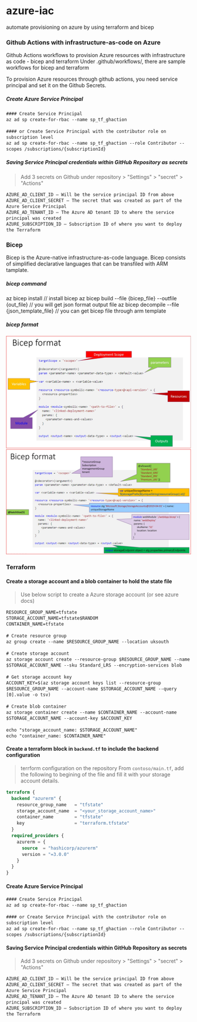 # azure-iac
automate provisioning on azure by using terraform and bicep


### Github Actions with infrastructure-as-code on Azure

Github Actions workflows to provision Azure resources with infrastructure as code - bicep and terraform
Under .github/workflows/, there are sample workflows for bicep and terraform

To provision Azure resources through github actions, you need service principal and set it on the Github Secrets. 
##### Create Azure Service Principal
```
#### Create Service Principal 
az ad sp create-for-rbac --name sp_tf_ghaction 

#### or Create Service Principal with the contributor role on subscription level
az ad sp create-for-rbac --name sp_tf_ghaction --role Contributor --scopes /subscriptions/{subscriptionId}
```

##### Saving Service Principal credentials within GitHub Repository as secrets
>  Add 3 secrets on Github under repository > "Settings" > "secret" > "Actions"
  ```
  AZURE_AD_CLIENT_ID – Will be the service principal ID from above
  AZURE_AD_CLIENT_SECRET – The secret that was created as part of the Azure Service Principal
  AZURE_AD_TENANT_ID – The Azure AD tenant ID to where the service principal was created
  AZURE_SUBSCRIPTION_ID – Subscription ID of where you want to deploy the Terraform
  ```




### Bicep
Bicep is the Azure-native infrastructure-as-code language. 
Bicep consists of simplified declarative languages that can be transfiled with ARM tamplate. 

##### bicep command
az bicep install // install bicep
az bicep build --file {bicep_file} --outfile {out_file} // you will get json format output file
az bicep decompile --file {json_template_file} // you can get bicep file through arm template

##### bicep format 
![bicep format](images/bicepformat.jpg)
![bicep sample](images/bicepsample.jpg)

### Terraform 
#### Create a storage account and a blob container to hold the state file
> Use below script to create a Azure storage account (or see azure docs)

```
RESOURCE_GROUP_NAME=tfstate
STORAGE_ACCOUNT_NAME=tfstate$RANDOM
CONTAINER_NAME=tfstate

# Create resource group
az group create --name $RESOURCE_GROUP_NAME --location uksouth

# Create storage account
az storage account create --resource-group $RESOURCE_GROUP_NAME --name $STORAGE_ACCOUNT_NAME --sku Standard_LRS --encryption-services blob

# Get storage account key
ACCOUNT_KEY=$(az storage account keys list --resource-group $RESOURCE_GROUP_NAME --account-name $STORAGE_ACCOUNT_NAME --query [0].value -o tsv)

# Create blob container
az storage container create --name $CONTAINER_NAME --account-name $STORAGE_ACCOUNT_NAME --account-key $ACCOUNT_KEY

echo "storage_account_name: $STORAGE_ACCOUNT_NAME"
echo "container_name: $CONTAINER_NAME"
```

#### Create a terraform block in `backend.tf` to include the backend configuration 
> terrform configuration on the repository
> From `contoso/main.tf`, add the following to begining of the file and fill it with your storage account details.

```terraform
terraform {
  backend "azurerm" {
    resource_group_name   = "tfstate"
    storage_account_name  = "<your_storage_account_name>"
    container_name        = "tfstate"
    key                   = "terraform.tfstate"
  }
  required_providers {
    azurerm = {
      source  = "hashicorp/azurerm"
      version = "=3.0.0"
    }
  }
}
```

#### Create Azure Service Principal
```
#### Create Service Principal 
az ad sp create-for-rbac --name sp_tf_ghaction 

#### or Create Service Principal with the contributor role on subscription level
az ad sp create-for-rbac --name sp_tf_ghaction --role Contributor --scopes /subscriptions/{subscriptionId}
```

#### Saving Service Principal credentials within GitHub Repository as secrets
>  Add 3 secrets on Github under repository > "Settings" > "secret" > "Actions"
  ```
  AZURE_AD_CLIENT_ID – Will be the service principal ID from above
  AZURE_AD_CLIENT_SECRET – The secret that was created as part of the Azure Service Principal
  AZURE_AD_TENANT_ID – The Azure AD tenant ID to where the service principal was created
  AZURE_SUBSCRIPTION_ID – Subscription ID of where you want to deploy the Terraform
  ```






